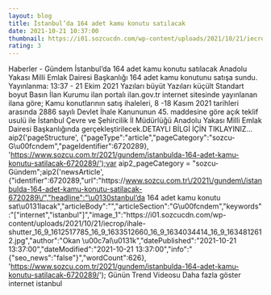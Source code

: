 ```yaml
--- 
layout: blog
title: İstanbul’da 164 adet kamu konutu satılacak
date: 2021-10-21 10:37:00
thumbnail: https://i01.sozcucdn.com/wp-content/uploads/2021/10/21/iecrop/ihale-shutter_16_9_1612517785_16_9_1633512660_16_9_1634034414_16_9_1634812612-670x371.jpg
rating: 3
---
```

   Haberler - Gündem İstanbul’da 164 adet kamu konutu satılacak Anadolu Yakası Milli Emlak Dairesi Başkanlığı 164 adet kamu konutunu satışa sundu.        Yayınlanma: 13:37 - 21 Ekim 2021                  Yazıları büyüt Yazıları küçült Standart boyut         Basın İlan Kurumu ilan portalı ilan.gov.tr internet sitesinde yayınlanan ilana göre; Kamu konutlarının satış ihaleleri, 8 -18 Kasım 2021 tarihleri arasında 2886 sayılı Devlet İhale Kanununun 45. maddesine göre açık teklif usulü ile İstanbul Çevre ve Şehircilik İl Müdürlüğü Anadolu Yakası Milli Emlak Dairesi Başkanlığında gerçekleştirilecek.DETAYLI BİLGİ İÇİN TIKLAYINIZ… aip2('pageStructure', {"pageType":"article","pageCategory":"sozcu-G\u00fcndem","pageIdentifier":6720289}, 'https://www.sozcu.com.tr/2021/gundem/istanbulda-164-adet-kamu-konutu-satilacak-6720289/');var aip2_pageCategory = "sozcu-Gündem";aip2('newsArticle', {"identifier":6720289,"url":"https:\/\/www.sozcu.com.tr\/2021\/gundem\/istanbulda-164-adet-kamu-konutu-satilacak-6720289\/","headline":"\u0130stanbul’da 164 adet kamu konutu sat\u0131lacak","articleBody":"","articleSection":"G\u00fcndem","keywords":"[\"internet\",\"istanbul\"]","image_1":"https:\/\/i01.sozcucdn.com\/wp-content\/uploads\/2021\/10\/21\/iecrop\/ihale-shutter_16_9_1612517785_16_9_1633512660_16_9_1634034414_16_9_1634812612.jpg","author":"Okan \u00c7al\u0131k","datePublished":"2021-10-21 13:37:00","dateModified":"2021-10-21 13:37:00","info":"{\"seo_news\":\"false\"}","wordCount":626}, 'https://www.sozcu.com.tr/2021/gundem/istanbulda-164-adet-kamu-konutu-satilacak-6720289/');  Günün Trend Videosu   Daha fazla göster   internet istanbul   